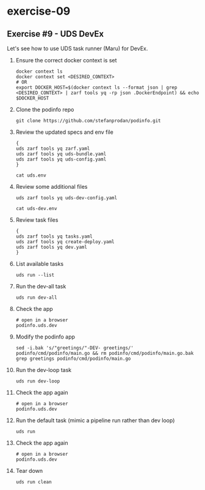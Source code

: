 # exercise-09

## **Exercise #9 - UDS DevEx**

Let's see how to use UDS task runner (Maru) for DevEx.

1. Ensure the correct docker context is set

    ```console
    docker context ls
    docker context set <DESIRED_CONTEXT>
    # OR
    export DOCKER_HOST=$(docker context ls --format json | grep <DESIRED_CONTEXT> | zarf tools yq -rp json .DockerEndpoint) && echo $DOCKER_HOST
    ```

1. Clone the podinfo repo

    ```console
    git clone https://github.com/stefanprodan/podinfo.git
    ```

1. Review the updated specs and env file

    ```console
    {
    uds zarf tools yq zarf.yaml
    uds zarf tools yq uds-bundle.yaml
    uds zarf tools yq uds-config.yaml
    }
    ```

    ```console
    cat uds.env
    ```

1. Review some additional files

    ```console
    uds zarf tools yq uds-dev-config.yaml
    ```

    ```console
    cat uds-dev.env
    ```

1. Review task files

    ```console
    {
    uds zarf tools yq tasks.yaml
    uds zarf tools yq create-deploy.yaml
    uds zarf tools yq dev.yaml
    }
    ```

1. List available tasks

    ```console
    uds run --list
    ```

1. Run the dev-all task

    ```console
    uds run dev-all
    ```

1. Check the app

    ```console
    # open in a browser
    podinfo.uds.dev
    ```

1. Modify the podinfo app

    ```console
    sed -i.bak 's/"greetings/"-DEV- greetings/' podinfo/cmd/podinfo/main.go && rm podinfo/cmd/podinfo/main.go.bak
    grep greetings podinfo/cmd/podinfo/main.go
    ```

1. Run the dev-loop task

    ```console
    uds run dev-loop
    ```

1. Check the app again

    ```console
    # open in a browser
    podinfo.uds.dev
    ```

1. Run the default task (mimic a pipeline run rather than dev loop)

    ```console
    uds run
    ```

1. Check the app again

    ```console
    # open in a browser
    podinfo.uds.dev
    ```

1. Tear down

    ```console
    uds run clean
    ```
